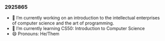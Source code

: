 
### 2925865

- 🔭 I’m currently working on an introduction to the intellectual enterprises of computer science and the art of programming.
- 🌱 I’m currently learning CS50: Introduction to Computer Science
- 😄 Pronouns: He/Them
